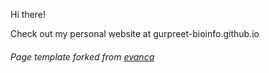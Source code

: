 Hi there!

Check out my personal website at gurpreet-bioinfo.github.io

###### Page template forked from [evanca](https://github.com/evanca/quick-portfolio)